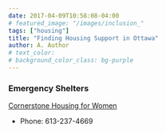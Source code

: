 ```yaml
---
date: 2017-04-09T10:58:08-04:00
# featured_image: "/images/inclusion_"
tags: ["housing"]
title: "Finding Housing Support in Ottawa"
author: A. Author
# text_color:
# background_color_class: bg-purple
---
```


### Emergency Shelters

[Cornerstone Housing for Women](https://cornerstonewomen.ca/programs-and-services/shelter/)
- Phone: 613-237-4669

